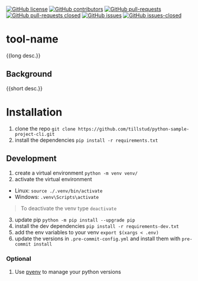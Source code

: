 [![GitHub license](https://img.shields.io/github/license/tillstud/python-sample-project-cli)](https://github.com/tillstud/python-sample-project-cli/blob/master/LICENSE)
[![GitHub contributors](https://img.shields.io/github/contributors/tillstud/python-sample-project-cli)](https://github.com/tillstud/python-sample-project-cli/graphs/contributors)
[![GitHub pull-requests](https://img.shields.io/github/issues-pr/tillstud/python-sample-project-cli)](https://github.com/tillstud/python-sample-project-cli/pulls)
[![GitHub pull-requests closed](https://img.shields.io/github/issues-pr-closed/tillstud/python-sample-project-cli)](https://github.com/tillstud/python-sample-project-cli/pulls)
[![GitHub issues](https://img.shields.io/github/issues/tillstud/python-sample-project-cli)](https://github.com/tillstud/python-sample-project-cli/issues)
[![GitHub issues-closed](https://img.shields.io/github/issues-closed/tillstud/python-sample-project-cli)](https://github.com/tillstud/python-sample-project-cli/issues?q=is%3Aissue+is%3Aclosed)

# tool-name
{{long desc.}}

## Background
{{short desc.}}

# Installation
1. clone the repo
`git clone https://github.com/tillstud/python-sample-project-cli.git`
2. install the dependencies
`pip install -r requirements.txt`

## Development
1. create a virtual environment
`python -m venv venv/`
2. activate the virtual environment
- Linux: `source ./.venv/bin/activate`
- Windows: `.venv\Scripts\activate`
> To deactivate the venv type `deactivate`
3. update pip
`python -m pip install --upgrade pip`
4. install the dev dependencies
`pip install -r requirements-dev.txt`
5. add the env variables to your venv
`export $(xargs < .env)`
6. update the versions in `.pre-commit-config.yml` and install them with `pre-commit install`

### Optional
1. Use [pyenv](https://github.com/pyenv/pyenv) to manage your python versions
